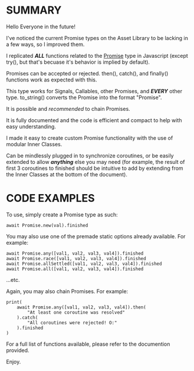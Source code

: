 # SUMMARY

Hello Everyone in the future!

I've noticed the current Promise types on the Asset Library to be lacking in a few ways, so I improved them.

I replicated ***ALL*** functions related to the [Promise](https://developer.mozilla.org/en-US/docs/Web/JavaScript/Reference/Global_Objects/Promise) type in Javascript (except try(), but that's becuase it's behavior is implied by default).

Promises can be accepted or rejected. then(), catch(), and finally() functions work as expected with this.

This type works for Signals, Callables, other Promises, and ***EVERY*** other type. to_string() converts the Promise into the format "Promise<Type>".

It is possible and *recommended* to chain Promises.

It is fully documented and the code is efficient and compact to help with easy understanding.

I made it easy to create custom Promise functionality with the use of modular Inner Classes.

Can be mindlessly plugged in to synchronize coroutines, or be easily extended to allow ***anything*** else you may need (for example, the result of first 3 coroutines to finished should be intuitive to add by extending from the Inner Classes at the bottom of the document).

# CODE EXAMPLES

To use, simply create a Promise type as such:
```
await Promise.new(val).finished
```
You may also use one of the premade static options already available. For example:
```
await Promise.any([val1, val2, val3, val4]).finished
await Promise.race([val1, val2, val3, val4]).finished
await Promise.allSettled([val1, val2, val3, val4]).finished
await Promise.all([val1, val2, val3, val4]).finished
```

...etc.

Again, you may also chain Promises. For example:

```
print(
    await Promise.any([val1, val2, val3, val4]).then(
        "At least one coroutine was resolved"
    ).catch(
        "All coroutines were rejected! O:"
    ).finished
)
```

For a full list of functions available, please refer to the documention provided.

Enjoy.
